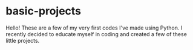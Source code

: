 # basic-projects
Hello! These are a few of my very first codes I've made using Python. 
I recently decided to educate myself in coding and created a few of these little projects.


